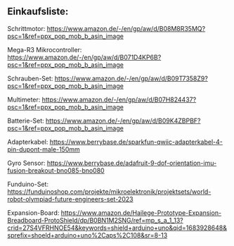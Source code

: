 ## Einkaufsliste:


Schrittmotor:  https://www.amazon.de/-/en/gp/aw/d/B08M8R35MQ?psc=1&ref=ppx_pop_mob_b_asin_image

Mega-R3 Mikrocontroller: https://www.amazon.de/-/en/gp/aw/d/B071D4KP6B?psc=1&ref=ppx_pop_mob_b_asin_image

Schrauben-Set: https://www.amazon.de/-/en/gp/aw/d/B09T7358Z9?psc=1&ref=ppx_pop_mob_b_asin_image

Multimeter:    https://www.amazon.de/-/en/gp/aw/d/B07H824437?psc=1&ref=ppx_pop_mob_b_asin_image

Batterie-Set:  https://www.amazon.de/-/en/gp/aw/d/B09K4ZBPBF?psc=1&ref=ppx_pop_mob_b_asin_image

Adapterkabel:  https://www.berrybase.de/sparkfun-qwiic-adapterkabel-4-pin-dupont-male-150mm

Gyro Sensor:   https://www.berrybase.de/adafruit-9-dof-orientation-imu-fusion-breakout-bno085-bno080

Funduino-Set:  https://funduinoshop.com/projekte/mikroelektronik/projektsets/world-robot-olympiad-future-engineers-set-2023

Expansion-Board:  https://www.amazon.de/Hailege-Prototype-Expansion-Breadboard-ProtoShield/dp/B0BN1M2SNG/ref=mp_s_a_1_13?crid=27S4VFRHNOE54&keywords=shield+arduino+uno&qid=1683928648&sprefix=shoeld+arduino+uno%2Caps%2C108&sr=8-13
